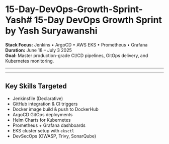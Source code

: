 # 15-Day-DevOps-Growth-Sprint-Yash#  15-Day DevOps Growth Sprint by Yash Suryawanshi

**Stack Focus:** Jenkins • ArgoCD • AWS EKS • Prometheus • Grafana  
**Duration:** June 18 – July 3 2025  
**Goal:** Master production-grade CI/CD pipelines, GitOps delivery, and Kubernetes monitoring.

---

---

##  Key Skills Targeted

- Jenkinsfile (Declarative)
- GitHub integration & CI triggers
- Docker image build & push to DockerHub
- ArgoCD GitOps deployments
- Helm Charts for Kubernetes
- Prometheus + Grafana dashboards
- EKS cluster setup with `eksctl`
- DevSecOps (OWASP, Trivy, SonarQube)



